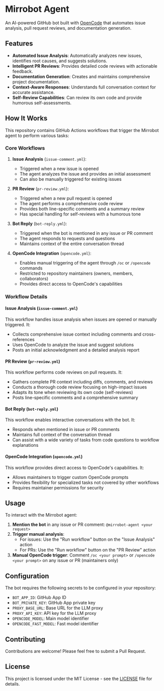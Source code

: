 # Mirrobot Agent

An AI-powered GitHub bot built with [OpenCode](https://opencode.ai) that automates issue analysis, pull request reviews, and documentation generation.

## Features

- **Automated Issue Analysis**: Automatically analyzes new issues, identifies root causes, and suggests solutions.
- **Intelligent PR Reviews**: Provides detailed code reviews with actionable feedback.
- **Documentation Generation**: Creates and maintains comprehensive project documentation.
- **Context-Aware Responses**: Understands full conversation context for accurate assistance.
- **Self-Review Capabilities**: Can review its own code and provide humorous self-assessments.

## How It Works

This repository contains GitHub Actions workflows that trigger the Mirrobot agent to perform various tasks:

### Core Workflows

1. **Issue Analysis** (`issue-comment.yml`): 
   - Triggered when a new issue is opened
   - The agent analyzes the issue and provides an initial assessment
   - Can also be manually triggered for existing issues

2. **PR Review** (`pr-review.yml`): 
   - Triggered when a new pull request is opened
   - The agent performs a comprehensive code review
   - Provides both line-specific comments and a summary review
   - Has special handling for self-reviews with a humorous tone

3. **Bot Reply** (`bot-reply.yml`): 
   - Triggered when the bot is mentioned in any issue or PR comment
   - The agent responds to requests and questions
   - Maintains context of the entire conversation thread

4. **OpenCode Integration** (`opencode.yml`): 
   - Enables manual triggering of the agent through `/oc` or `/opencode` commands
   - Restricted to repository maintainers (owners, members, collaborators)
   - Provides direct access to OpenCode's capabilities

### Workflow Details

#### Issue Analysis (`issue-comment.yml`)
This workflow handles issue analysis when issues are opened or manually triggered. It:
- Collects comprehensive issue context including comments and cross-references
- Uses OpenCode to analyze the issue and suggest solutions
- Posts an initial acknowledgment and a detailed analysis report

#### PR Review (`pr-review.yml`)
This workflow performs code reviews on pull requests. It:
- Gathers complete PR context including diffs, comments, and reviews
- Conducts a thorough code review focusing on high-impact issues
- Adapts its tone when reviewing its own code (self-reviews)
- Posts line-specific comments and a comprehensive summary

#### Bot Reply (`bot-reply.yml`)
This workflow enables interactive conversations with the bot. It:
- Responds when mentioned in issue or PR comments
- Maintains full context of the conversation thread
- Can assist with a wide variety of tasks from code questions to workflow explanations

#### OpenCode Integration (`opencode.yml`)
This workflow provides direct access to OpenCode's capabilities. It:
- Allows maintainers to trigger custom OpenCode prompts
- Provides flexibility for specialized tasks not covered by other workflows
- Requires maintainer permissions for security

## Usage

To interact with the Mirrobot agent:

1. **Mention the bot** in any issue or PR comment: `@mirrobot-agent <your request>`
2. **Trigger manual analysis**:
   - For issues: Use the "Run workflow" button on the "Issue Analysis" action
   - For PRs: Use the "Run workflow" button on the "PR Review" action
3. **Manual OpenCode trigger**: Comment `/oc <your prompt>` or `/opencode <your prompt>` on any issue or PR (maintainers only)

## Configuration

The bot requires the following secrets to be configured in your repository:

- `BOT_APP_ID`: GitHub App ID
- `BOT_PRIVATE_KEY`: GitHub App private key
- `PROXY_BASE_URL`: Base URL for the LLM proxy
- `PROXY_API_KEY`: API key for the LLM proxy
- `OPENCODE_MODEL`: Main model identifier
- `OPENCODE_FAST_MODEL`: Fast model identifier

## Contributing

Contributions are welcome! Please feel free to submit a Pull Request.

## License

This project is licensed under the MIT License - see the [LICENSE](LICENSE) file for details.